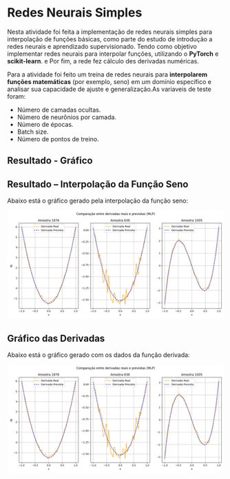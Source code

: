# Redes Neurais Simples

Nesta atividade foi feita a implementação de redes neurais simples para interpolação de funções básicas, como parte do estudo de introdução a redes neurais e aprendizado supervisionado. Tendo como objetivo implementar redes neurais para interpolar funções, utilizando o  **PyTorch** e  **scikit-learn**. e Por fim, a rede fez cálculo des derivadas numéricas.

 Para a atividade  foi feito um treina de redes neurais para **interpolarem funções matemáticas** (por exemplo, seno) em um domínio específico e analisar sua capacidade de ajuste e generalização.As variaveis de teste foram:
  - Número de camadas ocultas.
  - Número de neurônios por camada.
  - Número de épocas.
  - Batch size.
  - Número de pontos de treino.
  ## Resultado - Gráfico

## Resultado – Interpolação da Função Seno

Abaixo está o gráfico gerado pela interpolação da função seno:

![Gráfico da Interpolação do Seno](grafico_seno.png)


 
  ## Gráfico das Derivadas

Abaixo está o gráfico gerado com os dados da função derivada:

![Gráfico das Derivadas](grafico_derivadas.png)

 

  

